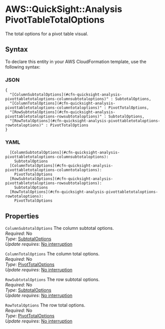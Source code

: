 # AWS::QuickSight::Analysis PivotTableTotalOptions<a name="aws-properties-quicksight-analysis-pivottabletotaloptions"></a>

The total options for a pivot table visual\.

## Syntax<a name="aws-properties-quicksight-analysis-pivottabletotaloptions-syntax"></a>

To declare this entity in your AWS CloudFormation template, use the following syntax:

### JSON<a name="aws-properties-quicksight-analysis-pivottabletotaloptions-syntax.json"></a>

```
{
  "[ColumnSubtotalOptions](#cfn-quicksight-analysis-pivottabletotaloptions-columnsubtotaloptions)" : SubtotalOptions,
  "[ColumnTotalOptions](#cfn-quicksight-analysis-pivottabletotaloptions-columntotaloptions)" : PivotTotalOptions,
  "[RowSubtotalOptions](#cfn-quicksight-analysis-pivottabletotaloptions-rowsubtotaloptions)" : SubtotalOptions,
  "[RowTotalOptions](#cfn-quicksight-analysis-pivottabletotaloptions-rowtotaloptions)" : PivotTotalOptions
}
```

### YAML<a name="aws-properties-quicksight-analysis-pivottabletotaloptions-syntax.yaml"></a>

```
  [ColumnSubtotalOptions](#cfn-quicksight-analysis-pivottabletotaloptions-columnsubtotaloptions): 
    SubtotalOptions
  [ColumnTotalOptions](#cfn-quicksight-analysis-pivottabletotaloptions-columntotaloptions): 
    PivotTotalOptions
  [RowSubtotalOptions](#cfn-quicksight-analysis-pivottabletotaloptions-rowsubtotaloptions): 
    SubtotalOptions
  [RowTotalOptions](#cfn-quicksight-analysis-pivottabletotaloptions-rowtotaloptions): 
    PivotTotalOptions
```

## Properties<a name="aws-properties-quicksight-analysis-pivottabletotaloptions-properties"></a>

`ColumnSubtotalOptions`  <a name="cfn-quicksight-analysis-pivottabletotaloptions-columnsubtotaloptions"></a>
The column subtotal options\.  
*Required*: No  
*Type*: [SubtotalOptions](aws-properties-quicksight-analysis-subtotaloptions.md)  
*Update requires*: [No interruption](https://docs.aws.amazon.com/AWSCloudFormation/latest/UserGuide/using-cfn-updating-stacks-update-behaviors.html#update-no-interrupt)

`ColumnTotalOptions`  <a name="cfn-quicksight-analysis-pivottabletotaloptions-columntotaloptions"></a>
The column total options\.  
*Required*: No  
*Type*: [PivotTotalOptions](aws-properties-quicksight-analysis-pivottotaloptions.md)  
*Update requires*: [No interruption](https://docs.aws.amazon.com/AWSCloudFormation/latest/UserGuide/using-cfn-updating-stacks-update-behaviors.html#update-no-interrupt)

`RowSubtotalOptions`  <a name="cfn-quicksight-analysis-pivottabletotaloptions-rowsubtotaloptions"></a>
The row subtotal options\.  
*Required*: No  
*Type*: [SubtotalOptions](aws-properties-quicksight-analysis-subtotaloptions.md)  
*Update requires*: [No interruption](https://docs.aws.amazon.com/AWSCloudFormation/latest/UserGuide/using-cfn-updating-stacks-update-behaviors.html#update-no-interrupt)

`RowTotalOptions`  <a name="cfn-quicksight-analysis-pivottabletotaloptions-rowtotaloptions"></a>
The row total options\.  
*Required*: No  
*Type*: [PivotTotalOptions](aws-properties-quicksight-analysis-pivottotaloptions.md)  
*Update requires*: [No interruption](https://docs.aws.amazon.com/AWSCloudFormation/latest/UserGuide/using-cfn-updating-stacks-update-behaviors.html#update-no-interrupt)